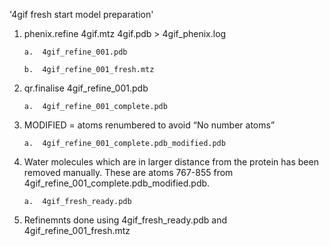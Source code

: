 '4gif fresh start model preparation'


1.	phenix.refine 4gif.mtz 4gif.pdb > 4gif_phenix.log

        a.	4gif_refine_001.pdb
  
        b.	4gif_refine_001_fresh.mtz
  
2.	qr.finalise 4gif_refine_001.pdb

        a.	4gif_refine_001_complete.pdb
  
3.	MODIFIED = atoms renumbered to avoid “No number atoms”

        a.	4gif_refine_001_complete.pdb_modified.pdb
  
4.	Water molecules which are in larger distance from the protein has been removed manually. These are atoms 767-855 from           4gif_refine_001_complete.pdb_modified.pdb. 

        a.	4gif_fresh_ready.pdb 
  
5. Refinemnts done using 4gif_fresh_ready.pdb  and 4gif_refine_001_fresh.mtz
